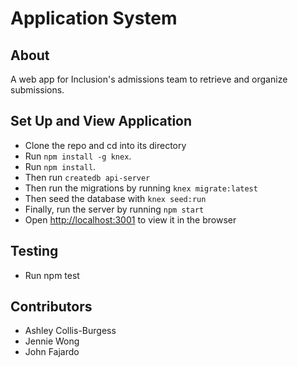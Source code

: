 # Application System

## About

A web app for Inclusion's admissions team to retrieve and organize submissions.

## Set Up and View Application

- Clone the repo and cd into its directory
- Run `npm install -g knex`.
- Run `npm install`.
- Then run `createdb api-server`
- Then run the migrations by running `knex migrate:latest`
- Then seed the database with `knex seed:run`
- Finally, run the server by running `npm start`
- Open [http://localhost:3001](http://localhost:3001) to view it in the browser

## Testing

- Run npm test

## Contributors

- Ashley Collis-Burgess
- Jennie Wong
- John Fajardo
